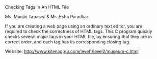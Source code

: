 Checking Tags In An HTML File

Ms. Manjiri Tapaswi &
Ms. Esha Paradkar	

If you are creating a web page using an ordinary text editor, you are required to check the correctness of HTML tags. 
This C program quickly checks several major tags in your HTML file, by ensuring that they are in correct order, 
and each tag has its corresponding closing tag.

Website: http://www.kitenagpur.com/level1/level2/museum-c.html
